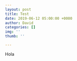 ```yaml
---
layout: post
title: Test
date: 2019-06-12 05:00:00 +0000
author: David
categories: []
img: ''
thumb: ''

---
```

Hola